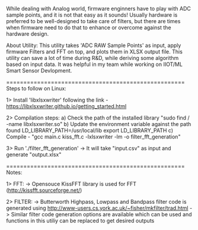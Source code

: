 While dealing with Analog world, firmware enginners have to play with ADC sample points, and it is not that easy as it sounds!
Usually hardware is preferred to be well-designed to take care of filters, but there are times when firmware need to do that to enhance or overcome against the hardware design.

About Utility:
This utility takes 'ADC RAW Sample Points' as input, apply firmware Filters and FFT on top, and plots them in XLSX output file.
This utility can save a lot of time during R&D, while deriving some algorithm based on input data.
It was helpful in my team while working on IIOT/ML Smart Sensor Devlopment. 

====================================================
Steps to follow on Linux:

1> Install 'libxlsxwriter' following the link - https://libxlsxwriter.github.io/getting_started.html

2> Compilation steps:
	a) Check the path of the installed library
		"sudo find / -name libxlsxwriter.so"
	b) Update the environment variable against the path found
		LD_LIBRARY_PATH=/usr/local/lib
		export LD_LIBRARY_PATH
	c) Compile - "gcc main.c kiss_fft.c -lxlsxwriter -lm -o filter_fft_generation"

3> Run './filter_fft_generation'
	-> It will take "input.csv" as input and generate "output.xlsx"

====================================================
Notes:

1> FFT:
	-> Opensouce KissFFT library is used for FFT (http://kissfft.sourceforge.net/) 

2> FILTER:
	-> Butterworth Highpass, Lowpass and Bandpass filter code is generated using http://www-users.cs.york.ac.uk/~fisher/mkfilter/trad.html
	-> Similar filter code generation options are available which can be used and functions in this utiliy can be replaced to get desired outputs
